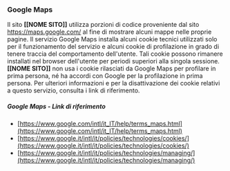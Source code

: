 ### Google Maps
Il sito **[[NOME SITO]]** utilizza porzioni di codice proveniente dal sito https://maps.google.com/ al fine di mostrare alcuni mappe nelle proprie pagine.
Il servizio Google Maps installa alcuni cookie tecnici utilizzati solo per il funzionamento del servizio e alcuni cookie di profilazione in grado di tenere traccia del comportamento dell'utente. Tali cookie possono rimanere installati nel browser dell'utente per periodi superiori alla singola sessione. 
**[[NOME SITO]]** non usa i cookie rilasciati da Google Maps per profilare in prima persona, né ha accordi con Google per la profilazione in prima persona.
Per ulteriori informazioni e per la disattivazione dei cookie relativi a questo servizio, consulta i link di riferimento.


##### Google Maps - Link di riferimento
* [https://www.google.com/intl/it_IT/help/terms_maps.html](https://www.google.com/intl/it_IT/help/terms_maps.html)
* [https://www.google.it/intl/it/policies/technologies/cookies/](https://www.google.it/intl/it/policies/technologies/cookies/)
* [https://www.google.it/intl/it/policies/technologies/managing/](https://www.google.it/intl/it/policies/technologies/managing/)
